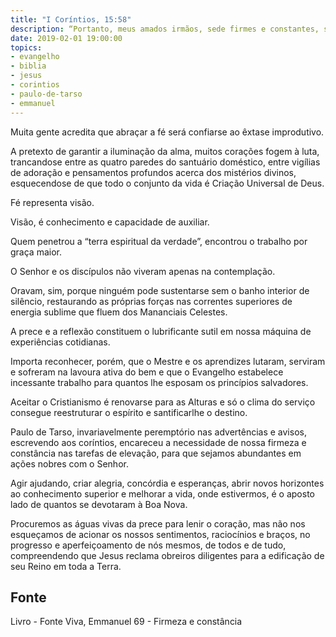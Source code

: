 ```yaml
---
title: "I Coríntios, 15:58"
description: “Portanto, meus amados irmãos, sede firmes e constantes, sempre abundantes na obra do Senhor, sabendo que o vosso trabalho não é vão.”
date: 2019-02-01 19:00:00
topics: 
- evangelho
- biblia
- jesus
- corintios
- paulo-de-tarso
- emmanuel
---
```


Muita gente acredita que abraçar a fé será confiar­se ao êxtase improdutivo.

A pretexto de garantir a iluminação da alma, muitos corações fogem à luta,
trancando­se entre as quatro paredes do santuário doméstico, entre vigílias de
adoração e pensamentos profundos acerca dos mistérios divinos, esquecendo­se de
que todo o conjunto da vida é Criação Universal de Deus.

Fé representa visão.

Visão, é conhecimento e capacidade de auxiliar.

Quem penetrou a “terra espiritual da verdade”, encontrou o trabalho por
graça maior.

O Senhor e os discípulos não viveram apenas na contemplação.

Oravam, sim, porque ninguém pode sustentar­se sem o banho interior de
silêncio, restaurando as próprias forças nas correntes superiores de energia sublime
que fluem dos Mananciais Celestes.

A prece e a reflexão constituem o lubrificante sutil em nossa máquina de
experiências cotidianas.

Importa reconhecer, porém, que o Mestre e os aprendizes lutaram, serviram
e sofreram na lavoura ativa do bem e que o Evangelho estabelece incessante trabalho
para quantos lhe esposam os princípios salvadores.

Aceitar o Cristianismo é renovar­se para as Alturas e só o clima do serviço
consegue reestruturar o espírito e santificar­lhe o destino.

Paulo de Tarso, invariavelmente peremptório nas advertências e avisos,
escrevendo aos coríntios, encareceu a necessidade de nossa firmeza e constância nas
tarefas de elevação, para que sejamos abundantes em ações nobres com o Senhor.

Agir ajudando, criar alegria, concórdia e esperanças, abrir novos horizontes
ao conhecimento superior e melhorar a vida, onde estivermos, é o aposto lado de
quantos se devotaram à Boa Nova.

Procuremos as águas vivas da prece para lenir o coração, mas não nos
esqueçamos de acionar os nossos sentimentos, raciocínios e braços, no progresso e
aperfeiçoamento de nós mesmos, de todos e de tudo, compreendendo que Jesus
reclama obreiros diligentes para a edificação de seu Reino em toda a Terra.

## Fonte
Livro - Fonte Viva, Emmanuel
69 - Firmeza e constância
